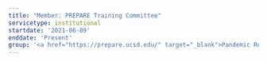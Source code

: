 ```yaml
---
title: "Member: PREPARE Training Committee"
servicetype: institutional
startdate: '2021-06-09'
enddate: 'Present'
group: '<a href="https://prepare.ucsd.edu/" target="_blank">Pandemic Response to Emerging Pathogens, Antimicrobial Resistance and Equity (PREPARE) Institute</a>, <a href="https://ucsd.edu/" target="_blank">UC San Diego</a>'
---
```

